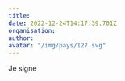 ```yaml
---
title: 
date: 2022-12-24T14:17:39.701Z
organisation: 
author: 
avatar: "/img/pays/127.svg"
---
```


Je signe